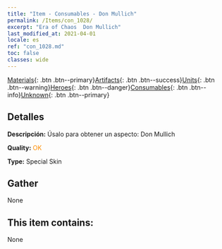 ```yaml
---
title: "Item - Consumables - Don Mullich"
permalink: /Items/con_1028/
excerpt: "Era of Chaos  Don Mullich"
last_modified_at: 2021-04-01
locale: es
ref: "con_1028.md"
toc: false
classes: wide
---
```

 [Materials](/es/Items/){: .btn .btn--primary}[Artifacts](/es/Items/Artifacts/){: .btn .btn--success}[Units](/es/Items/Units/){: .btn .btn--warning}[Heroes](/es/Items/Heroes/){: .btn .btn--danger}[Consumables](/es/Items/Consumables/){: .btn .btn--info}[Unknown](/es/Items/Unknown/){: .btn .btn--primary}

## Detalles
 **Descripción:** Úsalo para obtener un aspecto: Don Mullich

 **Quality:** <span style="color: #FF8C00">OK</span>

 **Type:** Special Skin

## Gather

  None

## This item contains:

  None

